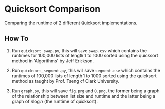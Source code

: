 # Quicksort Comparison

Comparing the runtime of 2 different Quicksort implementations.

## How To

1. Run `quicksort_swap.py`, this will save `swap.csv` which contains the runtimes for 100,000 lists of length 1 to 1000 sorted using the quicksort method in 'Algorithms' by Jeff Erickson.

2. Run `quicksort_segment.py`, this will save `segment.csv` which contains the runtimes of 100,000 lists of length 1 to 1000 sorted using the quicksort method as taught by Prof. Tseng of Clark University.

3. Run `graph.py`, this will save `fig.png` and `O.png`, the former being a graph of the relationship between list size and runtime and the latter being a graph of $n \log n$ (the runtime of quicksort).
